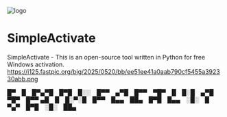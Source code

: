 ![logo](https://i125.fastpic.org/big/2025/0520/bb/ee51ee41a0aab790cf5455a392330abb.png)

# SimpleActivate
SimpleActivate - This is an open-source tool written in Python for free Windows activation.
https://i125.fastpic.org/big/2025/0520/bb/ee51ee41a0aab790cf5455a392330abb.png

█▀ █ █▀▄▀█ █▀█ █░░ █▀▀ ▄▀█ █▀▀ ▀█▀ █ █░█ ▄▀█ ▀█▀ █▀▀
▄█ █ █░▀░█ █▀▀ █▄▄ ██▄ █▀█ █▄▄ ░█░ █ ▀▄▀ █▀█ ░█░ ██▄
